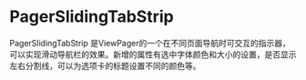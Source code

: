 # PagerSlidingTabStrip
PagerSlidingTabStrip 是ViewPager的一个在不同页面导航时可交互的指示器，可以实现滑动导航栏的效果。新增的属性有选中字体颜色和大小的设置，是否显示左右分割线，可以为选项卡的标题设置不同的颜色等。
